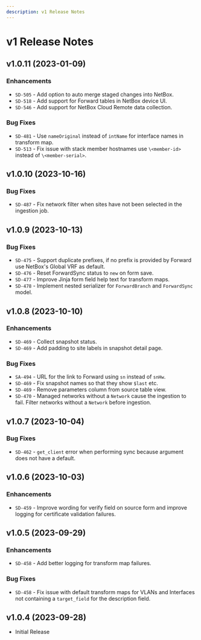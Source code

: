 ```yaml
---
description: v1 Release Notes
---
```


# v1 Release Notes

## v1.0.11 (2023-01-09)

### Enhancements

- `SD-505` - Add option to auto merge staged changes into NetBox.
- `SD-518` - Add support for Forward tables in NetBox device UI.
- `SD-546` - Add support for NetBox Cloud Remote data collection.

### Bug Fixes

- `SD-481` - Use `nameOriginal` instead of `intName` for interface names in transform map.
- `SD-513` - Fix issue with stack member hostnames use `\<member-id>` instead of `\<member-serial>`.

## v1.0.10 (2023-10-16)

### Bug Fixes

- `SD-487` - Fix network filter when sites have not been selected in the ingestion job.

## v1.0.9 (2023-10-13)

### Bug Fixes

- `SD-475` - Support duplicate prefixes, if no prefix is provided by Forward use NetBox's Global VRF as default.
- `SD-476` - Reset ForwardSync status to `new` on form save.
- `SD-477` - Improve Jinja form field help text for transform maps.
- `SD-478` - Implement nested serializer for `ForwardBranch` and `ForwardSync` model.

## v1.0.8 (2023-10-10)

### Enhancements

- `SD-469` - Collect snapshot status.
- `SD-469` - Add padding to site labels in snapshot detail page.

### Bug Fixes

- `SA-494` - URL for the link to Forward using `sn` instead of `snHw`.
- `SD-469` - Fix snapshot names so that they show `$last` etc.
- `SD-469` - Remove parameters column from source table view.
- `SD-470` - Managed networks without a `Network` cause the ingestion to fail. Filter networks without a `Network` before ingestion.

## v1.0.7 (2023-10-04)

### Bug Fixes

- `SD-462` - `get_client` error when performing sync because argument does not have a default.

## v1.0.6 (2023-10-03)

### Enhancements

- `SD-459` - Improve wording for verify field on source form and improve logging for certificate validation failures.

## v1.0.5 (2023-09-29)

### Enhancements

- `SD-458` - Add better logging for transform map failures.

### Bug Fixes

- `SD-458` - Fix issue with default transform maps for VLANs and Interfaces not containing a `target_field` for the description field.

## v1.0.4 (2023-09-28)

- Initial Release
